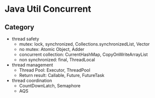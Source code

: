 # Java Util Concurrent

## Category
- thread safety
    + mutex: lock, synchronized, Collections.synchronizedList, Vector
    + no mutex: Atomic Object, Adder
    + concurrent collection: CurrentHashMap, CopyOnWriteArrayList
    + non synchronized: final, ThreadLocal
- thread management
    + Thread Pool: Executor, ThreadPool
    + Return result: Callable, Future, FutureTask
- thread coordination
    + CountDownLatch, Semaphore
    + AQS
    
